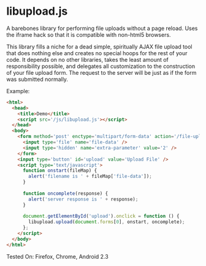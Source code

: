 libupload.js
============

A barebones library for performing file uploads without a page reload. Uses the iframe hack so that it is compatible with non-html5 browsers.

This library fills a niche for a dead simple, spiritually AJAX file upload tool that does nothing else and creates no special hoops for the rest of your code. It depends on no other libraries, takes the least amount of responsibility possible, and delegates all customization to the construction of your file upload form. The request to the server will be just as if the form was submitted normally. 

Example:

```html
<html>
  <head>
    <title>Demo</title>
    <script src='/js/libupload.js'></script>
  </head>
  <body>
    <form method='post' enctype='multipart/form-data' action='/file-upload-location'>
      <input type='file' name='file-data' />
      <input type='hidden' name='extra-parameter' value='2' />
    </form>
    <input type='button' id='upload' value='Upload File' />
    <script type='text/javascript'>    
      function onstart(fileMap) {
        alert('filename is ' + fileMap['file-data']);
      }
    
      function oncomplete(response) {
        alert('server response is ' + response);
      }
    
      document.getElementById('upload').onclick = function () {
        libupload.upload(document.forms[0], onstart, oncomplete);
      };
    </script>
  </body>
</html>
```

Tested On: Firefox, Chrome, Android 2.3
